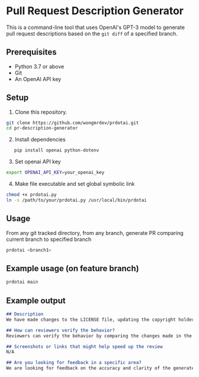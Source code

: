 # Pull Request Description Generator

This is a command-line tool that uses OpenAI's GPT-3 model to generate pull request descriptions based on the `git diff` of a specified branch.

## Prerequisites
- Python 3.7 or above
- Git
- An OpenAI API key

## Setup
1. Clone this repository.
```bash
git clone https://github.com/wongmrdev/prdotai.git
cd pr-description-generator
```
2. Install dependencies
```bash
   pip install openai python-dotenv
```

3. Set openai API key

```bash
export OPENAI_API_KEY=your_openai_key
```

4. Make file executable and set global symbolic link

```bash
chmod +x prdotai.py
ln -s /path/to/your/prdotai.py /usr/local/bin/prdotai
```

## Usage

From any git tracked directory, from any branch, generate PR comparing current branch to specified branch
```bash
prdotai <branch1>
```

## Example usage (on feature branch)
```bash
prdotai main
```

## Example output

```markdown
## Description
We have made changes to the LICENSE file, updating the copyright holder's name from "M Wong" to "Matt Wong." We have also added a new README.md file that provides information about the project, its prerequisites, setup instructions, and usage examples. Additionally, we have added a new Python script called "prdotai.py" that generates pull request descriptions based on the git diff of a specified branch.

## How can reviewers verify the behavior?
Reviewers can verify the behavior by comparing the changes made in the LICENSE file and the addition of the README.md and prdotai.py files.

## Screenshots or links that might help speed up the review
N/A

## Are you looking for feedback in a specific area?
We are looking for feedback on the accuracy and clarity of the generated pull request descriptions.
```